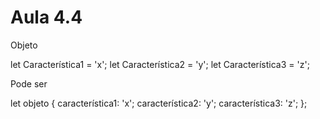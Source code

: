 # Aula 4.4

Objeto

let Característica1 = 'x';
let Característica2 = 'y';
let Característica3 = 'z';

Pode ser

let objeto {
    característica1: 'x';
    característica2: 'y';
    característica3: 'z';
};